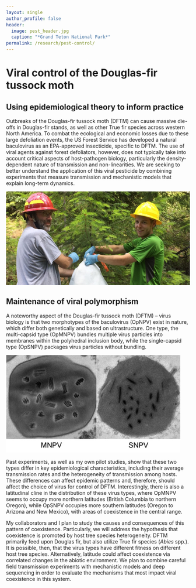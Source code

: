 ```yaml
---
layout: single
author_profile: false
header:
  image: pest_header.jpg
  caption: "*Grand Teton National Park*"
permalink: /research/pest-control/
---
```


# Viral control of the Douglas-fir tussock moth

## Using epidemiological theory to inform practice

Outbreaks of the Douglas-fir tussock moth (DFTM) can cause massive die-offs in Douglas-fir stands, as well as other True fir species across western North America. To combat the ecological and economic losses due to these large defoliation events, the US Forest Service has developed a natural baculovirus as an EPA-approved insecticide, specific to DFTM. The use of viral agents against forest defoliators, however, does not typically take into account critical aspects of host-pathogen biology, particularly the density-dependent nature of transmission and non-linearities. We are seeking to better understand the application of this viral pesticide by combining experiments that measure transmission and mechanistic models that explain long-term dynamics. 

![DFTM1](/images/research/DFTM1.jpg)

## Maintenance of viral polymorphism

A noteworthy aspect of the Douglas-fir tussock moth (DFTM) – virus biology is that two morphotypes of the baculovirus (OpNPV) exist in nature, which differ both genetically and based on ultrastructure. One type, the multi-capsid type (OpMNPV) bundles multiple virus particles into membranes within the polyhedral inclusion body, while the single-capsid type (OpSNPV) packages virus particles without bundling. 

![DFTM2](/images/research/DFTM2.jpg)

Past experiments, as well as my own pilot studies, show that these two types differ in key epidemiological characteristics, including their average transmission rates and the heterogeneity of transmission among hosts. These differences can affect epidemic patterns and, therefore, should affect the choice of virus for control of DFTM. Interestingly, there is also a latitudinal cline in the distribution of these virus types, where OpMNPV seems to occupy more northern latitudes (British Columbia to northern Oregon), while OpSNPV occupies more southern latitudes (Oregon to Arizona and New Mexico), with areas of coexistence in the central range. 

My collaborators and I plan to study the causes and consequences of this pattern of coexistence. Particularly, we will address the hypothesis that coexistence is promoted by host tree species heterogeneity. DFTM primarily feed upon Douglas fir, but also utilize True fir species (*Abies* spp.). It is possible, then, that the virus types have different fitness on different host tree species. Alternatively, latitude could affect coexistence via correlated changes in the abiotic environment. We plan to combine careful field transmission experiments with mechanistic models and deep sequencing in order to evaluate the mechanisms that most impact viral coexistence in this system.